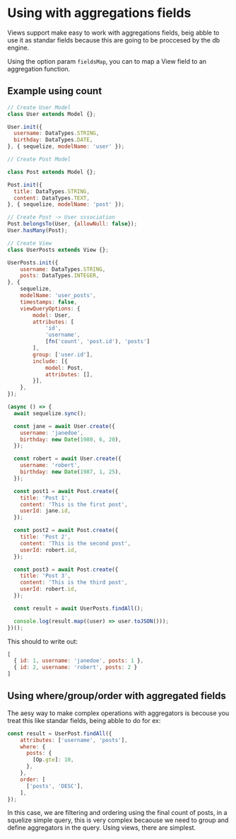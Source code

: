 # Using with aggregations fields

Views support make easy to work with aggregations fields, beig abble to use it
as standar fields because this are going to be proccesed by the db engine.

Using the option param `fieldsMap`, you can to map a View field to an
aggregation function.

## Example using count

```javascript
// Create User Model
class User extends Model {};

User.init({
  username: DataTypes.STRING,
  birthday: DataTypes.DATE,
}, { sequelize, modelName: 'user' });

// Create Post Model

class Post extends Model {};

Post.init({
  title: DataTypes.STRING,
  content: DataTypes.TEXT,
}, { sequelize, modelName: 'post' });

// Create Post -> User sssociation
Post.belongsTo(User, {allowNull: false});
User.hasMany(Post);

// Create View
class UserPosts extends View {}; 

UserPosts.init({
    username: DataTypes.STRING,
    posts: DataTypes.INTEGER,
}, {
    sequelize,
    modelName: 'user_posts',
    timestamps: false,
    viewQueryOptions: {
        model: User, 
        attributes: [
            'id',
            'username',
            [fn('count', 'post.id'), 'posts']
        ],
        group: ['user.id'],
        include: [{
            model: Post,
            attributes: [],
        }],
    },
});

(async () => {
  await sequelize.sync();

  const jane = await User.create({
    username: 'janedoe',
    birthday: new Date(1980, 6, 20),
  });

  const robert = await User.create({
    username: 'robert',
    birthday: new Date(1987, 1, 25),
  });

  const post1 = await Post.create({
    title: 'Post 1',
    content: 'This is the first post',
    userId: jane.id,
  });

  const post2 = await Post.create({
    title: 'Post 2',
    content: 'This is the second post',
    userId: robert.id,
  });

  const post3 = await Post.create({
    title: 'Post 3',
    content: 'This is the third post',
    userId: robert.id,
  });

  const result = await UserPosts.findAll();

  console.log(result.map((user) => user.toJSON()));
})();
```

This should to write out:

```javascript
[
  { id: 1, username: 'janedoe', posts: 1 },
  { id: 2, username: 'robert', posts: 2 }
]
```

## Using where/group/order with aggregated fields

The aesy way to make complex operations with aggregators is becouse you treat
this like standar fields, being abble to do for ex:

```javascript
const result = UserPost.findAll({
    attributes: ['username', 'posts'],
    where: {
      posts: {
        [Op.gte]: 10,
      },
    },
    order: [
      ['posts', 'DESC'],
    ],
});
```

In this case, we are filtering and ordering using the final count of posts, in
a squelize simple query, this is very complex becaouse we need to group and
define aggregators in the query. Using views, there are simplest.

